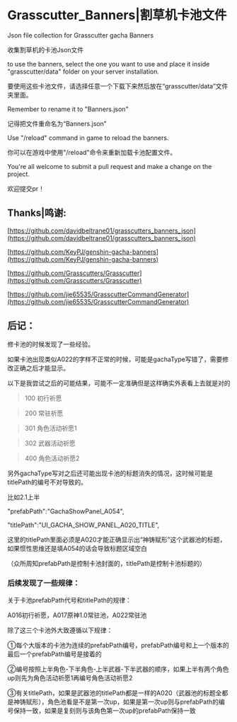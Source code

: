 # Grasscutter_Banners|割草机卡池文件

Json file collection for Grasscutter gacha Banners

收集割草机的卡池Json文件

to use the banners, select the one you want to use and place it inside "grasscutter/data" folder on your server installation.

要使用这些卡池文件，请选择任意一个下载下来然后放在“grasscutter/data”文件夹里面。

Remember to rename it to "Banners.json"

记得把文件重命名为“Banners.json”

Use "/reload" command in game to reload the banners.

你可以在游戏中使用"/reload"命令来重新加载卡池配置文件。

You're all welcome to submit a pull request and make a change on the project.

欢迎提交pr！


## Thanks|鸣谢:

[https://github.com/davidbeltrane01/grasscutters_banners_json](https://github.com/davidbeltrane01/grasscutters_banners_json)

[https://github.com/KeyPJ/genshin-gacha-banners](https://github.com/KeyPJ/genshin-gacha-banners)

[https://github.com/Grasscutters/Grasscutter](https://github.com/Grasscutters/Grasscutter)

[https://github.com/jie65535/GrasscutterCommandGenerator](https://github.com/jie65535/GrasscutterCommandGenerator)

## 后记：

修卡池的时候发现了一些经验。

如果卡池出现类似A022的字样不正常的时候，可能是gachaType写错了，需要修改正确之后才能显示。

以下是我尝试之后的可能结果，可能不一定准确但是这样确实外表看上去就是对的


>100 初行祈愿

>200 常驻祈愿

>301 角色活动祈愿1

>302 武器活动祈愿

>400 角色活动祈愿2


另外gachaType写对之后还可能出现卡池的标题消失的情况，这时候可能是titlePath的编号不对导致的。

比如2.1上半

"prefabPath":"GachaShowPanel_A054",

"titlePath":"UI_GACHA_SHOW_PANEL_A020_TITLE",

这里的titlePath里面必须是A020才能正确显示出“神铸赋形”这个武器池的标题，如果惯性思维还是填A054的话会导致标题区域空白

（众所周知prefabPath是控制卡池封面的，titlePath是控制卡池标题的）

### 后续发现了一些规律：
关于卡池prefabPath代号和titlePath的规律：

A016初行祈愿，A017原神1.0常驻池，A022常驻池

除了这三个卡池外大致遵循以下规律：

①每个大版本的卡池为连续的prefabPath编号，prefabPath编号和上一个版本的最后一个prefabPath编号是接着的

②编号按照上半角色-下半角色-上半武器-下半武器的顺序，如果上半有两个角色up则先为角色活动祈愿1再编号角色活动祈愿2

③有关titlePath，如果是武器池的titlePath都是一样的A020（武器池的标题全都是神铸赋形），角色池看是不是第一次up，如果是第一次up则与prefabPath的编号保持一致，如果是复刻则与该角色第一次up的prefabPath保持一致

